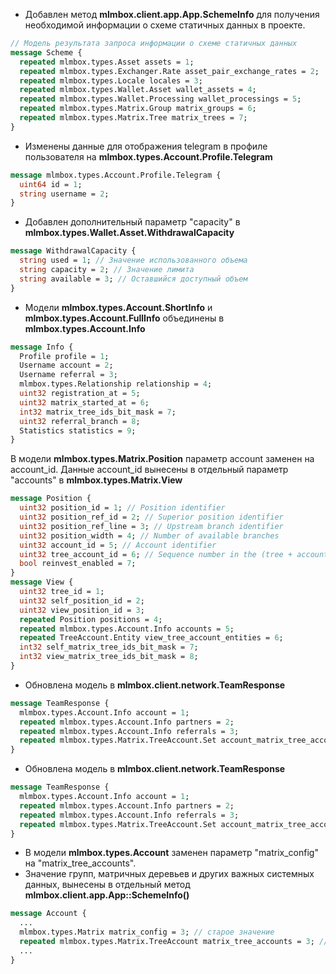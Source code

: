 - Добавлен метод **mlmbox.client.app.App.SchemeInfo** для получения необходимой информации о схеме статичных данных в проекте.
```protobuf
// Модель результата запроса информации о схеме статичных данных 
message Scheme {
  repeated mlmbox.types.Asset assets = 1;
  repeated mlmbox.types.Exchanger.Rate asset_pair_exchange_rates = 2;
  repeated mlmbox.types.Locale locales = 3;
  repeated mlmbox.types.Wallet.Asset wallet_assets = 4;
  repeated mlmbox.types.Wallet.Processing wallet_processings = 5;
  repeated mlmbox.types.Matrix.Group matrix_groups = 6;
  repeated mlmbox.types.Matrix.Tree matrix_trees = 7;
}
```
- Изменены данные для отображения telegram в профиле пользователя на **mlmbox.types.Account.Profile.Telegram**
```protobuf
message mlmbox.types.Account.Profile.Telegram {
  uint64 id = 1;
  string username = 2;
}
```
- Добавлен дополнительный параметр "capacity" в **mlmbox.types.Wallet.Asset.WithdrawalCapacity**
```protobuf
message WithdrawalCapacity {
  string used = 1; // Значение использованного объема
  string capacity = 2; // Значение лимита
  string available = 3; // Оставшийся доступный объем
}
```
- Модели **mlmbox.types.Account.ShortInfo** и **mlmbox.types.Account.FullInfo** объединены в **mlmbox.types.Account.Info**
```protobuf
message Info {
  Profile profile = 1;
  Username account = 2;
  Username referral = 3;
  mlmbox.types.Relationship relationship = 4;
  uint32 registration_at = 5;
  uint32 matrix_started_at = 6;
  int32 matrix_tree_ids_bit_mask = 7;
  uint32 referral_branch = 8;
  Statistics statistics = 9;
}
```
В модели **mlmbox.types.Matrix.Position** параметр account заменен на account_id.
Данные account_id вынесены в отдельный параметр "accounts" в **mlmbox.types.Matrix.View**
```protobuf
message Position {
  uint32 position_id = 1; // Position identifier
  uint32 position_ref_id = 2; // Superior position identifier
  uint32 position_ref_line = 3; // Upstream branch identifier
  uint32 position_width = 4; // Number of available branches
  uint32 account_id = 5; // Account identifier
  uint32 tree_account_id = 6; // Sequence number in the (tree + account) combination
  bool reinvest_enabled = 7;
}
message View {
  uint32 tree_id = 1;
  uint32 self_position_id = 2;
  uint32 view_position_id = 3;
  repeated Position positions = 4;
  repeated mlmbox.types.Account.Info accounts = 5;
  repeated TreeAccount.Entity view_tree_account_entities = 6;
  int32 self_matrix_tree_ids_bit_mask = 7;
  int32 view_matrix_tree_ids_bit_mask = 8;
}
```
- Обновлена модель в **mlmbox.client.network.TeamResponse**
```protobuf
message TeamResponse {
  mlmbox.types.Account.Info account = 1;
  repeated mlmbox.types.Account.Info partners = 2;
  repeated mlmbox.types.Account.Info referrals = 3;
  repeated mlmbox.types.Matrix.TreeAccount.Set account_matrix_tree_accounts = 4;
}
```
- Обновлена модель в **mlmbox.client.network.TeamResponse**
```protobuf
message TeamResponse {
  mlmbox.types.Account.Info account = 1;
  repeated mlmbox.types.Account.Info partners = 2;
  repeated mlmbox.types.Account.Info referrals = 3;
  repeated mlmbox.types.Matrix.TreeAccount.Set account_matrix_tree_accounts = 4;
}
```
- В модели **mlmbox.types.Account** заменен параметр "matrix_config" на "matrix_tree_accounts".
- Значение групп, матричных деревьев и других важных системных данных, вынесены в отдельный метод **mlmbox.client.app.App::SchemeInfo()** 
```protobuf
message Account {
  ...
  mlmbox.types.Matrix matrix_config = 3; // старое значение
  repeated mlmbox.types.Matrix.TreeAccount matrix_tree_accounts = 3; // новое значение
  ...
}
```
